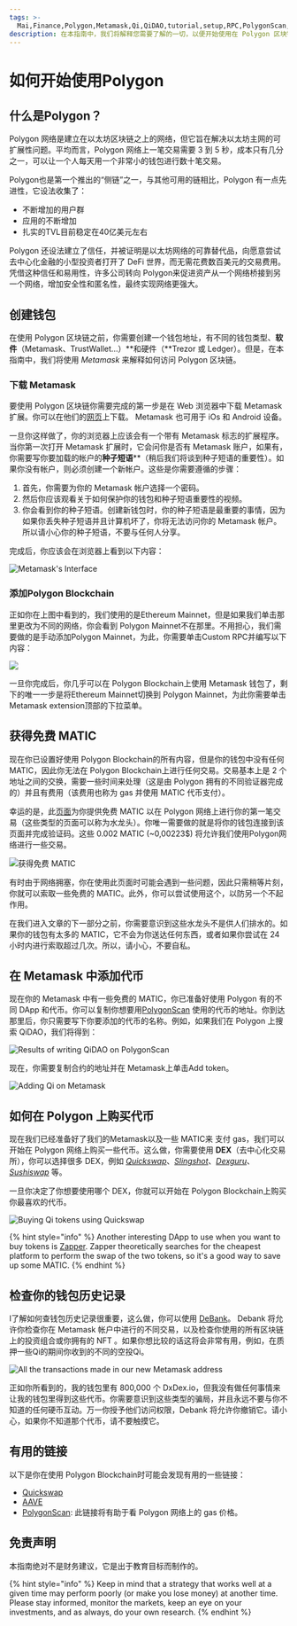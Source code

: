 ```yaml
---
tags: >-
  Mai,Finance,Polygon,Metamask,Qi,QiDAO,tutorial,setup,RPC,PolygonScan,DeFi,start,wallet,MATIC
description: 在本指南中，我们将解释您需要了解的一切，以便开始使用在 Polygon 区块链上的不同的DApp。
---
```


# 如何开始使用Polygon

## **什么是Polygon？**

Polygon 网络是建立在以太坊区块链之上的网络，但它旨在解决以太坊主网的可扩展性问题。平均而言，Polygon 网络上一笔交易需要 3 到 5 秒，成本只有几分之一，可以让一个人每天用一个非常小的钱包进行数十笔交易。

Polygon也是第一个推出的“侧链”之一，与其他可用的链相比，Polygon 有一点先进性，它设法收集了：

* 不断增加的用户群
* 应用的不断增加
* 扎实的TVL目前稳定在40亿美元左右

Polygon 还设法建立了信任，并被证明是以太坊网络的可靠替代品，向愿意尝试去中心化金融的小型投资者打开了 DeFi 世界，而无需花费数百美元的交易费用。凭借这种信任和易用性，许多公司转向 Polygon来促进资产从一个网络桥接到另一个网络，增加安全性和匿名性，最终实现网络更强大。

## **创建钱包**

在使用 Polygon 区块链之前，你需要创建一个钱包地址，有不同的钱包类型、**软件**（Metamask、TrustWallet...）**和硬件（**Trezor 或 Ledger）。但是，在本指南中，我们将使用 _Metamask_ 来解释如何访问 Polygon 区块链。

### 下载 Metamask

要使用 Polygon 区块链你需要完成的第一步是在 Web 浏览器中下载 Metamask 扩展。你可以在他们的[网页](https://metamask.io/index.html)上下载。 Metamask 也可用于 iOs 和 Android 设备。

一旦你这样做了，你的浏览器上应该会有一个带有 Metamask 标志的扩展程序。当你第一次打开 Metamask 扩展时，它会问你是否有 Metamask 账户，如果有，你需要写你要加载的帐户的**种子短语**\*\*（稍后我们将谈到种子短语的重要性）。如果你没有帐户，则必须创建一个新帐户。这些是你需要遵循的步骤：

1. 首先，你需要为你的 Metamask 帐户选择一个密码。
2. 然后你应该观看关于如何保护你的钱包和种子短语重要性的视频。
3. 你会看到你的种子短语。创建新钱包时，你的种子短语是最重要的事情，因为如果你丢失种子短语并且计算机坏了，你将无法访问你的 Metamask 帐户。所以请小心你的种子短语，不要与任何人分享。

完成后，你应该会在浏览器上看到以下内容：

![Metamask&apos;s Interface](../.gitbook/assets/image%20%2827%29.png)

### **添加Polygon Blockchain**

正如你在上图中看到的，我们使用的是Ethereum Mainnet，但是如果我们单击那里更改为不同的网络，你会看到 Polygon Mainnet不在那里。不用担心，我们需要做的是手动添加Polygon Mainnet，为此，你需要单击Custom RPC并编写以下内容：

![](../.gitbook/assets/image%20%2816%29.png)

一旦你完成后，你几乎可以在 Polygon Blockchain上使用 Metamask 钱包了，剩下的唯一一步是将Ethereum Mainnet切换到 Polygon Mainnet，为此你需要单击 Metamask extension顶部的下拉菜单。

## **获得免费 MATIC**

现在你已设置好使用 Polygon Blockchain的所有内容，但是你的钱包中没有任何 MATIC，因此你无法在 Polygon Blockchain上进行任何交易。交易基本上是 2 个地址之间的交换，需要一些时间来处理（这是由 Polygon 拥有的不同验证器完成的）并且有费用（该费用也称为 gas 并使用 MATIC 代币支付）。

幸运的是，此[页面](https://matic.supply/)为你提供免费 MATIC 以在 Polygon 网络上进行你的第一笔交易（这些类型的页面可以称为水龙头）。你唯一需要做的就是将你的钱包连接到该页面并完成验证码。这些 0.002 MATIC \(~0,00223$\) 将允许我们使用Polygon网络进行一些交易。

![&#x83B7;&#x5F97;&#x514D;&#x8D39; MATIC](../.gitbook/assets/image%20%2826%29.png)

有时由于网络拥塞，你在使用此页面时可能会遇到一些问题，因此只需稍等片刻，你就可以索取一些免费的 MATIC。此外，你可以尝试使用这个，以防另一个不起作用。

在我们进入文章的下一部分之前，你需要意识到这些水龙头不是供人们排水的。如果你的钱包有太多的 MATIC，它不会为你送达任何东西，或者如果你尝试在 24 小时内进行索取超过几次。所以，请小心，不要自私。

## **在 Metamask 中添加代币**

现在你的 Metamask 中有一些免费的 MATIC，你已准备好使用 Polygon 有的不同 DApp 和代币。你可以复制你想要用[PolygonScan](https://polygonscan.com/) 使用的代币的地址。你到达那里后，你只需要写下你要添加的代币的名称。例如，如果我们在 Polygon 上搜索 QiDAO，我们将得到：

![Results of writing QiDAO on PolygonScan](../.gitbook/assets/image%20%2824%29.png)

现在，你需要复制合约的地址并在 Metamask上单击Add token。

![Adding Qi on Metamask](../.gitbook/assets/image%20%2822%29.png)

## **如何在 Polygon 上购买代币**

现在我们已经准备好了我们的Metamask以及一些 MATIC来 支付 gas，我们可以开始在 Polygon 网络上购买一些代币。这么做，你需要使用 **DEX**（去中心化交易所），你可以选择很多 DEX，例如 [_Quickswap_](https://quickswap.exchange/#/swap)、[_Slingshot_](https://app.slingshot.finance/trade/m/MATIC/USDC)、[_Dexguru_](https://dex.guru/)、[_Sushiswap_](https://app.sushi.com/swap) 等。

一旦你决定了你想要使用哪个 DEX，你就可以开始在 Polygon Blockchain上购买你最喜欢的代币。

![Buying Qi tokens using Quickswap](../.gitbook/assets/image%20%2825%29.png)

{% hint style="info" %}
Another interesting DApp to use when you want to buy tokens is [Zapper](https://zapper.fi/es/exchange). Zapper theoretically searches for the cheapest platform to perform the swap of the two tokens, so it's a good way to save up some MATIC.
{% endhint %}

## 检查你的钱包历史记录

I了解如何查钱包历史记录很重要，这么做，你可以使用 [DeBank](https://debank.com/)。 Debank 将允许你检查你在 Metamask 帐户中进行的不同交易，以及检查你使用的所有区块链上的投资组合或你拥有的 NFT 。如果你想比较的话这将会非常有用，例如，在质押一些Qi的期间你收到的不同的空投Qi。

![All the transactions made in our new Metamask address](../.gitbook/assets/image%20%2810%29.png)

正如你所看到的，我的钱包里有 800,000 个 DxDex.io，但我没有做任何事情来让我的钱包里得到这些代币。你需要意识到这些类型的骗局，并且永远不要与你不知道的任何硬币互动。万一你授予他们访问权限，Debank 将允许你撤销它。请小心，如果你不知道那个代币，请不要触摸它。

## 有用的链接

以下是你在使用 Polygon Blockchain时可能会发现有用的一些链接：

* [Quickswap](https://quickswap.exchange/#/swap)
* [AAVE](https://app.aave.com/)
* [PolygonScan](https://polygonscan.com/gastracker/): 此链接将有助于看 Polygon 网络上的 gas 价格。

## **免责声明**

本指南绝对不是财务建议，它是出于教育目标而制作的。

{% hint style="info" %}
Keep in mind that a strategy that works well at a given time may perform poorly \(or make you lose money\) at another time. Please stay informed, monitor the markets, keep an eye on your investments, and as always, do your own research.
{% endhint %}

